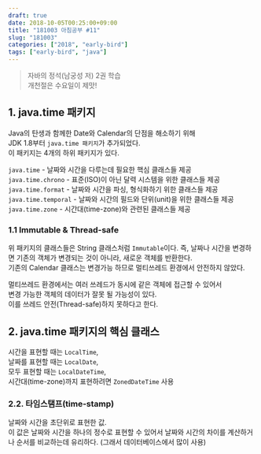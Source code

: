 ```yaml
---
draft: true
date: 2018-10-05T00:25:00+09:00
title: "181003 아침공부 #11"
slug: "181003"
categories: ["2018", "early-bird"]
tags: ["early-bird", "java"]
---
```


>자바의 정석(남궁성 저) 2권 학습  
>개천절은 수요일이 제맛!

## 1. java.time 패키지
Java의 탄생과 함께한 Date와 Calendar의 단점을 해소하기 위해  
JDK 1.8부터 `java.time 패키지`가 추가되었다.  
이 패키지는 4개의 하위 패키지가 있다.  

`java.time` - 날짜와 시간을 다루는데 필요한 핵심 클래스들 제공  
`java.time.chrono` - 표준(ISO)이 아닌 달력 시스템을 위한 클래스들 제공  
`java.time.format` - 날짜와 시간을 파싱, 형식화하기 위한 클래스들 제공  
`java.time.temporal` - 날짜와 시간의 필드와 단위(unit)을 위한 클래스들 제공  
`java.time.zone` - 시간대(time-zone)와 관련된 클래스들 제공

### 1.1 Immutable & Thread-safe
위 패키지의 클래스들은 String 클래스처럼 `Immutable`이다. 즉, 날짜나 시간을 변경하면 기존의 객체가 변경되는 것이 아니라, 새로운 객체를 반환한다.  
기존의 Calendar 클래스는 변경가능 하므로 멀티쓰레드 환경에서 안전하지 않았다.  

멀티쓰레드 환경에서는 여러 쓰레드가 동시에 같은 객체에 접근할 수 있어서  
변경 가능한 객체의 데이터가 잘못 될 가능성이 있다.  
이를 쓰레드 안전(Thread-safe)하지 못하다고 한다.

## 2. java.time 패키지의 핵심 클래스
시간을 표현할 때는 `LocalTime`,  
날짜를 표현할 때는 `LocalDate`,  
모두 표현할 때는 `LocalDateTime`,  
시간대(time-zone)까지 표현하려면 `ZonedDateTime` 사용

### 2.2. 타임스탬프(time-stamp)
날짜와 시간을 초단위로 표현한 값.  
이 값은 날짜와 시간을 하나의 정수로 표현할 수 있어서 날짜와 시간의 차이를 계산하거나 순서를 비교하는데 유리하다. (그래서 데이터베이스에서 많이 사용)
